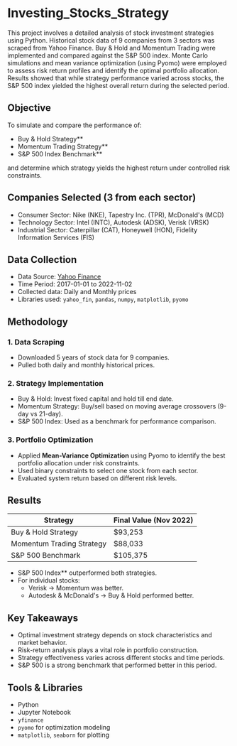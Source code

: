 # Investing_Stocks_Strategy
This project involves a detailed analysis of stock investment strategies using Python. Historical stock data of 9 companies from 3 sectors was scraped from Yahoo Finance. Buy & Hold and Momentum Trading were implemented and compared against the S&P 500 index. Monte Carlo simulations and mean variance optimization (using Pyomo) were employed to assess risk return profiles and identify the optimal portfolio allocation. Results showed that while strategy performance varied across stocks, the S&P 500 index yielded the highest overall return during the selected period.

## Objective

To simulate and compare the performance of:
- Buy & Hold Strategy**
- Momentum Trading Strategy**
- S&P 500 Index Benchmark**

and determine which strategy yields the highest return under controlled risk constraints.

## Companies Selected (3 from each sector)

- Consumer Sector: Nike (NKE), Tapestry Inc. (TPR), McDonald's (MCD)  
- Technology Sector: Intel (INTC), Autodesk (ADSK), Verisk (VRSK)  
- Industrial Sector: Caterpillar (CAT), Honeywell (HON), Fidelity Information Services (FIS)

## Data Collection

- Data Source: [Yahoo Finance](https://finance.yahoo.com/)
- Time Period: 2017-01-01 to 2022-11-02
- Collected data: Daily and Monthly prices
- Libraries used: `yahoo_fin`, `pandas`, `numpy`, `matplotlib`, `pyomo`

## Methodology

### 1. Data Scraping
- Downloaded 5 years of stock data for 9 companies.
- Pulled both daily and monthly historical prices.

### 2. Strategy Implementation

- Buy & Hold: Invest fixed capital and hold till end date.
- Momentum Strategy: Buy/sell based on moving average crossovers (9-day vs 21-day).
- S&P 500 Index: Used as a benchmark for performance comparison.

### 3. Portfolio Optimization
- Applied **Mean-Variance Optimization** using Pyomo to identify the best portfolio allocation under risk constraints.
- Used binary constraints to select one stock from each sector.
- Evaluated system return based on different risk levels.

## Results

| Strategy                   | Final Value (Nov 2022) |
|---------------------------|------------------------|
| Buy & Hold Strategy       | $93,253                |
| Momentum Trading Strategy | $88,033                |
| S&P 500 Benchmark         | $105,375               |

- S&P 500 Index** outperformed both strategies.
- For individual stocks:
  - Verisk → Momentum was better.
  - Autodesk & McDonald's → Buy & Hold performed better.

## Key Takeaways

- Optimal investment strategy depends on stock characteristics and market behavior.
- Risk-return analysis plays a vital role in portfolio construction.
- Strategy effectiveness varies across different stocks and time periods.
- S&P 500 is a strong benchmark that performed better in this period.

## Tools & Libraries

- Python
- Jupyter Notebook
- `yfinance`
- `pyomo` for optimization modeling
- `matplotlib`, `seaborn` for plotting

